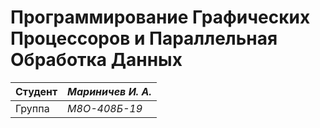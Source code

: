 # Программирование Графических Процессоров и Параллельная Обработка Данных

| Студент | *Мариничев И. А.* |
|------|------|
| Группа  | *М8О-408Б-19* |
